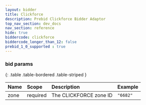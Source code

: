 ```yaml
---
layout: bidder
title: Clickforce
description: Prebid Clickforce Bidder Adaptor
top_nav_section: dev_docs
nav_section: reference
hide: true
biddercode: clickforce
biddercode_longer_than_12: false
prebid_1_0_supported : true
---
```


### bid params

{: .table .table-bordered .table-striped } 

| Name        | Scope    | Description                                | Example                              |
| :---------- | :------- | :----------------------------------------- | :----------------------------------- |
| zone        | required | The CLICKFORCE zone ID                     | `"6682"`                            |
